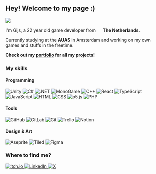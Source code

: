 ## Hey! Welcome to my page :) 

![](https://komarev.com/ghpvc/?username=pprmsk)

I'm Gijs, a 22 year old game developer from <img src="https://github.com/user-attachments/assets/8fb45a02-941d-49bd-92e8-88da316fbbc6" width="15"/> **The Netherlands.** 

Currently studying at the **AUAS** in Amsterdam and working on my own games and stuffs in the freetime.

**Check out my [portfolio](https://gijssoeteman.com) for all my projects!**

### My skills

#### Programming
<p>
   <img alt="Unity" src="https://img.shields.io/badge/Unity-black?logo=unity"/>
  <img alt="C#" src="https://img.shields.io/badge/C%23-239120?logo=c-sharp&logoColor=white"/>
  <img alt=".NET" src="https://img.shields.io/badge/.NET-512BD4?logo=dotnet&logoColor=white"/>
  <img alt="MonoGame" src="https://img.shields.io/badge/MonoGame-E73C00?logo=monogame&logoColor=white"/>
  <img alt="C++" src="https://img.shields.io/badge/C++-00599C?logo=cplusplus&logoColor=white"/>
  <img alt="React" src="https://img.shields.io/badge/React-20232A?logo=react&logoColor=61DAFB"/>
  <img alt="TypeScript" src="https://img.shields.io/badge/TypeScript-3178C6?logo=typescript&logoColor=white"/>
  <br>
  <img alt="JavaScript" src="https://img.shields.io/badge/JavaScript-F7DF1E?logo=javascript&logoColor=black"/>
  <img alt="HTML" src="https://img.shields.io/badge/HTML5-E34F26?logo=html5&logoColor=white"/>
  <img alt="CSS" src="https://img.shields.io/badge/CSS3-1572B6?logo=css&logoColor=white"/>
  <img alt="p5.js" src="https://img.shields.io/badge/p5.js-ED225D?logo=p5dotjs&logoColor=white"/>
  <img alt="PHP" src="https://img.shields.io/badge/PHP-777BB4?logo=php&logoColor=white"/>
</p>

#### Tools
<p>
  <img alt="GitHub" src="https://img.shields.io/badge/GitHub-181717?logo=github&logoColor=white"/>
  <img alt="GitLab" src="https://img.shields.io/badge/GitLab-FC6D26?logo=gitlab&logoColor=white"/>
  <img alt="Git" src="https://img.shields.io/badge/Git-F05032?logo=git&logoColor=white"/>
  <img alt="Trello" src="https://img.shields.io/badge/Trello-0052CC?logo=trello&logoColor=white"/>
  <img alt="Notion" src="https://img.shields.io/badge/Notion-000000?logo=notion&logoColor=white"/>
</p>

#### Design & Art
<p>
  <img alt="Aseprite" src="https://img.shields.io/badge/Aseprite-FF4D00?logo=aseprite&logoColor=white"/>
  <img alt="Tiled" src="https://img.shields.io/badge/Tiled-0093D1?logo=tiled&logoColor=white"/>
  <img alt="Figma" src="https://img.shields.io/badge/Figma-F24E1E?logo=figma&logoColor=white"/>
</p>

### Where to find me?
<p>
   <a href="https://pprmsk.itch.io" target="_blank">
      <img alt="itch.io" src="https://img.shields.io/badge/itch.io-FA5C5C.svg?&style=for-the-badge&logo=itch.io&logoColor=white" />
   </a> 
   <a href="https://www.linkedin.com/in/gijssoeteman" target="_blank">
      <img alt="LinkedIn" src="https://img.shields.io/badge/LinkedIn-%230077B5.svg?&style=for-the-badge&logo=linkedin&logoColor=white" />
   </a>
   <a href="https://x.com/papermsk" target="_blank">
      <img alt="X" src="https://img.shields.io/badge/X-black?style=for-the-badge&logo=x&logoColor=white" />
   </a> 
</p>
